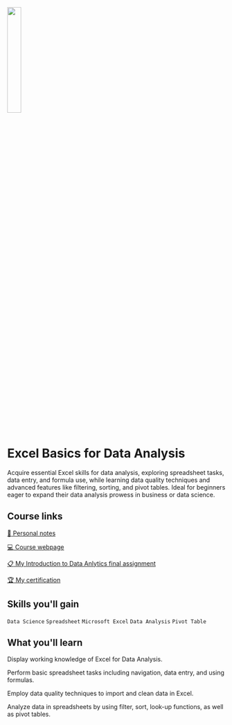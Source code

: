 <img src="https://upload.wikimedia.org/wikipedia/commons/thumb/5/51/IBM_logo.svg/2560px-IBM_logo.svg.png" width="25%" height="25%">

# Excel Basics for Data Analysis

Acquire essential Excel skills for data analysis, exploring spreadsheet tasks, data entry, and formula use, while learning data quality techniques and advanced features like filtering, sorting, and pivot tables. Ideal for beginners eager to expand their data analysis prowess in business or data science.

## Course links

[:notebook: Personal notes](https://pradierh.notion.site/Introduction-to-Data-Analytics-9ac150039f6b4e1cb0c235da3d27fc12?pvs=4 "Visit my notes!")

[:computer: Course webpage](https://www.coursera.org/learn/introduction-to-data-analytics?specialization=ibm-data-analyst "Visit coursera course!")

[:clipboard: My Introduction to Data Anlytics final assignment](./Final%20Assignment:%20Using%20Data%20Analysis%20for%20Detecting%20Credit%20Card%20Fraud.md)

[:trophy: My certification](./certification.pdf)

## Skills you'll gain
`Data Science` `Spreadsheet` `Microsoft Excel` `Data Analysis` `Pivot Table`

## What you'll learn

Display working knowledge of Excel for Data Analysis.

Perform basic spreadsheet tasks including navigation, data entry, and using formulas.

Employ data quality techniques to import and clean data in Excel.

Analyze data in spreadsheets by using filter, sort, look-up functions, as well as pivot tables.

